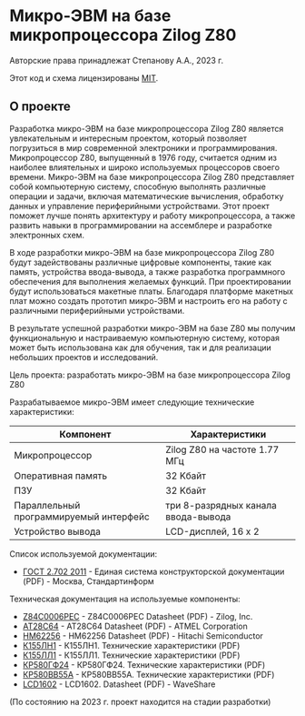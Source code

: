 # Микро-ЭВМ на базе микропроцессора Zilog Z80

Авторские права принадлежат Степанову А.А., 2023 г.

Этот код и схема лицензированы [MIT](https://ru.wikipedia.org/wiki/%D0%9B%D0%B8%D1%86%D0%B5%D0%BD%D0%B7%D0%B8%D1%8F_MIT).

## О проекте

Разработка микро-ЭВМ на базе микропроцессора Zilog Z80 является увлекательным и интересным проектом, который позволяет погрузиться в мир современной электроники и программирования. Микропроцессор Z80, выпущенный в 1976 году, считается одним из наиболее влиятельных и широко используемых процессоров своего времени.
Микро-ЭВМ на базе микропроцессора Zilog Z80 представляет собой компьютерную систему, способную выполнять различные операции и задачи, включая математические вычисления, обработку данных и управление периферийными устройствами. Этот проект поможет лучше понять архитектуру и работу микропроцессора, а также развить навыки в программировании на ассемблере и разработке электронных схем.

В ходе разработки микро-ЭВМ на базе микропроцессора Zilog Z80 будут задействованы различные цифровые компоненты, такие как память, устройства ввода-вывода, а также разработка программного обеспечения для выполнения желаемых функций. При проектировании будут использоваться макетные платы. Благодаря платформе макетных плат можно создать прототип микро-ЭВМ и настроить его на работу с различными периферийными устройствами.

В результате успешной разработки микро-ЭВМ на базе Z80 мы получим функциональную и настраиваемую компьютерную систему, которая может быть использована как для обучения, так и для реализации небольших проектов и исследований. 

Цель проекта: разработать микро-ЭВМ на базе микропроцессора Zilog Z80 

Разрабатываемое микро-ЭВМ имеет следующие технические характеристики:

| Компонент | Характеристики |
| ------ | ------ |
| Микропроцессор | Zilog Z80 на частоте 1.77 МГц |
| Оперативная память | 32 Kбайт |
| ПЗУ | 32 Kбайт |
| Параллельный программируемый интерфейс | три 8-разрядных канала ввода-вывода |
| Устройство вывода | LCD-дисплей, 16 х 2 |

Список используемой документации:
- [ГОСТ 2.702 2011](https://meganorm.ru/Data2/1/4293800/4293800211.pdf) - Единая система конструкторской документации (PDF) - Москва, Стандартинформ

Техническая документация на используемые компоненты:
- [Z84C0006PEC](https://pdf1.alldatasheetru.com/datasheet-pdf/view/78374/ZILOG/Z84C0006PEC.html) - Z84C0006PEC Datasheet (PDF) - Zilog, Inc.
- [AT28C64](https://pdf1.alldatasheetru.com/datasheet-pdf/view/157137/ATMEL/AT28C64.html) - AT28C64 Datasheet (PDF) - ATMEL Corporation
- [HM62256](https://pdf1.alldatasheet.com/datasheet-pdf/view/77314/HITACHI/HM62256.html) - HM62256 Datasheet (PDF) - Hitachi Semiconductor
- [К155ЛН1](https://eandc.ru/pdf/mikroskhema/k155ln1.pdf) - К155ЛН1. Технические характеристики (PDF)
- [К155ЛЛ1](https://eandc.ru/pdf/mikroskhema/k155ll1.pdf) - К155ЛЛ1. Технические характеристики (PDF)
- [КР580ГФ24](https://eandc.ru/pdf/mikroskhema/kr580gf24.pdf) - КР580ГФ24. Технические характеристики (PDF)
- [КР580ВВ55А](https://eandc.ru/pdf/mikroskhema/kr580vv55a.pdf) - КР580ВВ55А. Технические характеристики (PDF)
- [LCD1602](https://iarduino.ru/lib/fb78d40ee946c72399e67b71a9cb2e46.pdf) - LCD1602. Datasheet (PDF) - WaveShare

(По состоянию на 2023 г. проект находится на стадии разработки)

